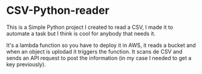 # CSV-Python-reader
 This is a Simple Python project I created to read a CSV, I made it to automate a task but I think is cool for anybody that needs it.

It's a lambda function so you have to deploy it in AWS, it reads a bucket and when an object is uplodad it triggers the function. It scans de CSV and sends an API request to post the information (in my case I needed to get a key previously).